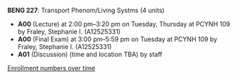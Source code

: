 **BENG 227**: Transport Phenom/Living Systms (4 units)

- **A00** (Lecture) at 2:00 pm–3:20 pm on Tuesday, Thursday at PCYNH 109 by Fraley, Stephanie I. (A12525331)
- **A00** (Final Exam) at 3:00 pm–5:59 pm on Tuesday at PCYNH 109 by Fraley, Stephanie I. (A12525331)
- **A01** (Discussion) (time and location TBA) by staff

[Enrollment numbers over time](./BENG227.tsv)
